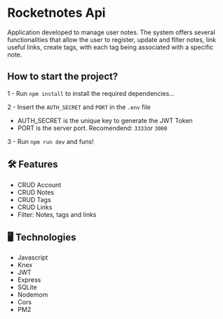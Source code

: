 # Rocketnotes Api
Application developed to manage user notes.
The system offers several functionalities that allow the user to register, update and filter notes, link useful links, create tags, with each tag being associated with a specific note.

## How to start the project?

1 - Run `npm install` to install the required dependencies...

2 - Insert the `AUTH_SECRET` and `PORT` in the `.env` file
  - AUTH_SECRET is the unique key to generate the JWT Token
  - PORT is the server port. Recomendend: `3333`or `3000`

3 - Run `npm run dev` and funs!

## 🛠️ Features
- CRUD Account
- CRUD Notes
- CRUD Tags
- CRUD Links
- Filter: Notes, tags and links

## 🖥️ Technologies
- Javascript
- Knex
- JWT
- Express
- SQLite
- Nodemom
- Cors
- PM2
